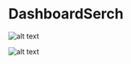 # DashboardSerch

![alt text](https://lh4.googleusercontent.com/RrLDX9U7L80v7l5U_sZBLfiTMiEPqQx1NfE5PwWTRFQnIqw3h3RlizLjM_s4S-PE1VX-3Szajlp7UM0=w1920-h979 "Vista de COnsulta")

![alt text](https://lh3.googleusercontent.com/0cJ4Fc1JOmpycdv4DsdaAtQEC8d8ZEJZTJBcSSXD8f0RU-1BiJhlkrGXmof3HNfu7zj8pGuuumQsfds=w1920-h979 "Vista de COnsulta")


